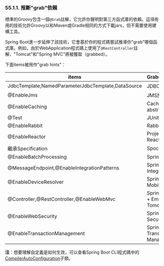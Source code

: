 ### 55.1.1. 推斷"grab"依賴

標準的Groovy包含一個`@Grab`註解，它允許你聲明對第三方函式庫的依賴。這項有用的技術允許Groovy以和Maven或Gradle相同的方式下載jars，但不需要使用建構工具。

Spring Boot進一步延伸了該技術，它會基於你的程式碼嘗試推導你"grab"哪個函式庫。例如，由於WebApplication程式碼上使用了`@RestController`註解，"Tomcat"和"Spring MVC"將被獲取（grabbed）。

下面items被用作"grab hints"：

|items|Grabs|
|-----|:-----|
|JdbcTemplate,NamedParameterJdbcTemplate,DataSource|JDBC應用|
|@EnableJms|JMS應用|
|@EnableCaching|Caching abstraction|
|@Test|JUnit|
|@EnableRabbit|RabbitMQ|
|@EnableReactor|Project Reactor|
|繼承Specification|Spock test|
|@EnableBatchProcessing|Spring Batch|
|@MessageEndpoint,@EnableIntegrationPatterns|Spring Integration|
|@EnableDeviceResolver|Spring Mobile|
|@Controller,@RestController,@EnableWebMvc|Spring MVC + Embedded Tomcat|
|@EnableWebSecurity|Spring Security|
|@EnableTransactionManagement|Spring Transaction Management|

**注**：想要理解自定義是如何生效，可以查看Spring Boot CLI程式碼中的[CompilerAutoConfiguration](http://github.com/spring-projects/spring-boot/tree/master/spring-boot-cli/src/main/java/org/springframework/boot/cli/compiler/CompilerAutoConfiguration.java)子類。
